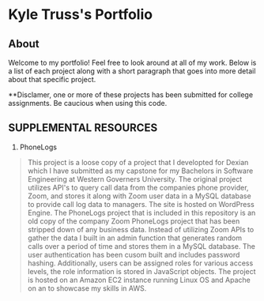 # Kyle Truss's Portfolio
## About
Welcome to my portfolio! Feel free to look around at all of my work. Below is a list of each project along with a short paragraph that goes into more detail about that specific project. 


**Disclamer, one or more of these projects has been submitted for college assignments. Be caucious when using this code. 


## SUPPLEMENTAL RESOURCES  
1.	PhoneLogs

> This project is a loose copy of a project that I developted for Dexian which I have submitted as my capstone for my Bachelors in Software Engineering at Western Governers University. The original project utilizes API's to query call data from the companies phone provider, Zoom, and stores it along with Zoom user data in a MySQL database to provide call log data to managers. The site is hosted on WordPress Engine. The PhoneLogs project that is included in this repository is an old copy of the company Zoom PhoneLogs project that has been stripped down of any business data. Instead of utilizing Zoom APIs to gather the data I built in an admin function that generates random calls over a period of time and stores them in a MySQL database. The user authentication has been cusom built and includes password hashing. Additionally, users can be assigned roles for various access levels, the role information is stored in JavaScript objects. The project is hosted on an Amazon EC2 instance running Linux OS and Apache on an to showcase my skills in AWS.

